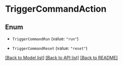 # TriggerCommandAction

## Enum


* `TriggerCommandRun` (value: `"run"`)

* `TriggerCommandReset` (value: `"reset"`)


[[Back to Model list]](../README.md#documentation-for-models) [[Back to API list]](../README.md#documentation-for-api-endpoints) [[Back to README]](../README.md)


